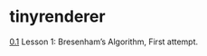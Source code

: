 # tinyrenderer

[0.1](https://github.com/sT4R3K/tinyrenderer/tree/0179d054cc02ac7ba62730f18df6d4a798e0014b) Lesson 1: Bresenham’s Algorithm, First attempt.
